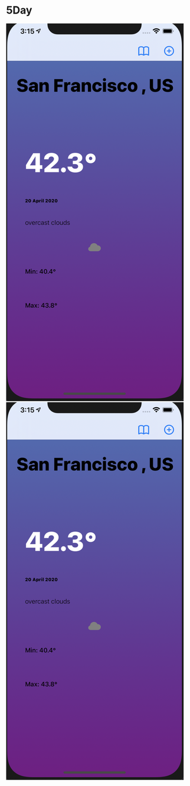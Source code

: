 # 5Day
![alt text](https://github.com/PhraxayaM/5Day/blob/master/Images/scr1.png)
![alt text](https://github.com/PhraxayaM/5Day/blob/master/Images/scr1.png)
